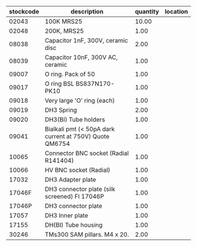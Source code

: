 |stockcode|description|quantity|location|
|---------|-----------|--------|--------|
|02043|100K MRS25|10.00||
|02048|200K, MRS25|1.00||
|08038|Capacitor 1nF, 300V, ceramic disc|2.00||
|08039|Capacitor 10nF, 300V AC, ceramic|1.00||
|09007|O ring.  Pack of 50|1.00||
|09017|O ring BSL BS837N170-PK10|1.00||
|09018|Very large 'O' ring (each)|1.00||
|09019|DH3 Spring|2.00||
|09020|DH3(BI) Tube holders|1.00||
|09041|Bialkali pmt (< 50pA dark current at 750V) Quote QM6754|1.00||
|10065|Connector BNC socket (Radial R141404)|1.00||
|10066|HV BNC socket (Radial)|1.00||
|17032|DH3 Adapter plate|1.00||
|17046F|DH3 connector plate (silk screened) FI  17046P|1.00||
|17046P|DH3 connector plate|1.00||
|17057|DH3 Inner plate|1.00||
|17155|DH(BI) Tube housing|1.00||
|30246|TMs300 SAM pillars. M4 x 20.|2.00| |
